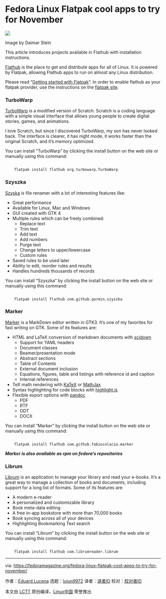 [#]: subject: "Fedora Linux Flatpak cool apps to try for November"
[#]: via: "https://fedoramagazine.org/fedora-linux-flatpak-cool-apps-to-try-for-november/"
[#]: author: "Eduard Lucena https://fedoramagazine.org/author/x3mboy/"
[#]: collector: "lujun9972/lctt-scripts-1693450080"
[#]: translator: " "
[#]: reviewer: " "
[#]: publisher: " "
[#]: url: " "

Fedora Linux Flatpak cool apps to try for November
======

![][1]

Image by Daimar Stein

This article introduces projects available in Flathub with installation instructions.

[Flathub][2] is the place to get and distribute apps for all of Linux. It is powered by Flatpak, allowing Flathub apps to run on almost any Linux distribution.

Please read “[Getting started with Flatpak][3]“. In order to enable flathub as your flatpak provider, use the instructions on the [flatpak site][4].

### TurboWarp

[TurboWarp][5] is a modified version of Scratch. Scratch is a coding language with a simple visual interface that allows young people to create digital stories, games, and animations.

I love Scratch, but since I discovered TurboWarp, my son has never looked back. The interface is clearer, it has night mode, it works faster than the original Scratch, and it’s memory optimized.

You can install “TurboWarp” by clicking the install button on the web site or manually using this command:

```

    flatpak install flathub org.turbowarp.TurboWarp

```

### Szyszka

[Szyska][6] is file renamer with a lot of interesting features like:

  * Great performance
  * Available for Linux, Mac and Windows
  * GUI created with GTK 4
  * Multiple rules which can be freely combined:
    * Replace text
    * Trim text
    * Add text
    * Add numbers
    * Purge text
    * Change letters to upper/lowercase
    * Custom rules
  * Saved rules to be used later
  * Ability to edit, reorder rules and results
  * Handles hundreds thousands of records



You can install “Szyszka” by clicking the install button on the web site or manually using this command:

```

    flatpak install flathub com.github.qarmin.szyszka

```

### Marker

[Marker][7] is a MarkDown editor written in GTK3. It’s one of my favorites for fast writing on GTK. Some of its features are:

  * HTML and LaTeX conversion of markdown documents with [scidown][8]
    * Support for YAML headers
    * Document classes
    * Beamer/presentation mode
    * Abstract sections
    * Table of Contents
    * External document inclusion
    * Equations, figures, table and listings with reference id and caption
    * Internal references
  * TeX math rendering with [KaTeX][9] or [MathJax][10]
  * Syntax highlighting for code blocks with [highlight.js][11]
  * Flexible export options with [pandoc][12]
    * PDF
    * RTF
    * ODT
    * DOCX



You can install “Marker” by clicking the install button on the web site or manually using this command:

```

    flatpak install flathub com.github.fabiocolacio.marker

```

_**Marker is also available as rpm on fedora’s repositories**_

### Librum

[Librum][13] is an application to manage your library and read your e-books. It’s a great way to manage a collection of books and documents, including support for a long list of formats. Some of its features are:

  * A modern e-reader
  * A personalized and customizable library
  * Book meta-data editing
  * A free in-app bookstore with more than 70,000 books
  * Book syncing across all of your devices
  * Highlighting Bookmarking Text search



You can install “Librum” by clicking the install button on the web site or manually using this command:

```

    flatpak install flathub com.librumreader.librum

```

--------------------------------------------------------------------------------

via: https://fedoramagazine.org/fedora-linux-flatpak-cool-apps-to-try-for-november/

作者：[Eduard Lucena][a]
选题：[lujun9972][b]
译者：[译者ID](https://github.com/译者ID)
校对：[校对者ID](https://github.com/校对者ID)

本文由 [LCTT](https://github.com/LCTT/TranslateProject) 原创编译，[Linux中国](https://linux.cn/) 荣誉推出

[a]: https://fedoramagazine.org/author/x3mboy/
[b]: https://github.com/lujun9972
[1]: https://fedoramagazine.org/wp-content/uploads/2023/10/flatpak-apps-for-november-banner-816x345.jpg
[2]: https://flathub.org
[3]: https://fedoramagazine.org/getting-started-flatpak/
[4]: https://flatpak.org/setup/Fedora
[5]: https://flathub.org/apps/org.turbowarp.TurboWarp
[6]: https://flathub.org/apps/com.github.qarmin.szyszka
[7]: https://flathub.org/apps/com.github.fabiocolacio.marker
[8]: https://github.com/wallberg13/scidown
[9]: https://katex.org/
[10]: https://www.mathjax.org/
[11]: https://highlightjs.org/
[12]: https://pandoc.org/
[13]: https://flathub.org/apps/com.librumreader.librum
